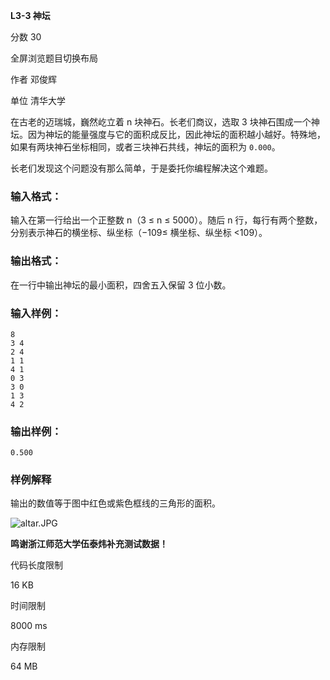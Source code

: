 **L3-3 神坛**

分数 30

全屏浏览题目切换布局

作者 邓俊辉

单位 清华大学

在古老的迈瑞城，巍然屹立着 n 块神石。长老们商议，选取 3 块神石围成一个神坛。因为神坛的能量强度与它的面积成反比，因此神坛的面积越小越好。特殊地，如果有两块神石坐标相同，或者三块神石共线，神坛的面积为 `0.000`。

长老们发现这个问题没有那么简单，于是委托你编程解决这个难题。

### 输入格式：

输入在第一行给出一个正整数 n（3 ≤ n ≤ 5000）。随后 n 行，每行有两个整数，分别表示神石的横坐标、纵坐标（−109≤ 横坐标、纵坐标 <109）。

### 输出格式：

在一行中输出神坛的最小面积，四舍五入保留 3 位小数。

### 输入样例：

```in
8
3 4
2 4
1 1
4 1
0 3
3 0
1 3
4 2
```

### 输出样例：

```out
0.500
```

### 样例解释

输出的数值等于图中红色或紫色框线的三角形的面积。

![altar.JPG](https://images.ptausercontent.com/4939a7cd-cb83-40f1-a51e-82e894dabb8d.JPG)

**鸣谢浙江师范大学伍泰炜补充测试数据！**

代码长度限制

16 KB

时间限制

8000 ms

内存限制

64 MB